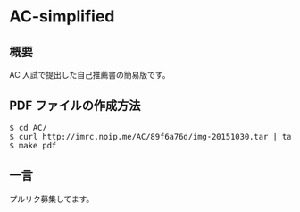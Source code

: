 # AC-simplified

## 概要
AC 入試で提出した自己推薦書の簡易版です。

## PDF ファイルの作成方法
<pre>
$ cd AC/
$ curl http://imrc.noip.me/AC/89f6a76d/img-20151030.tar | tar xf -
$ make pdf
</pre>

## 一言
プルリク募集してます。
